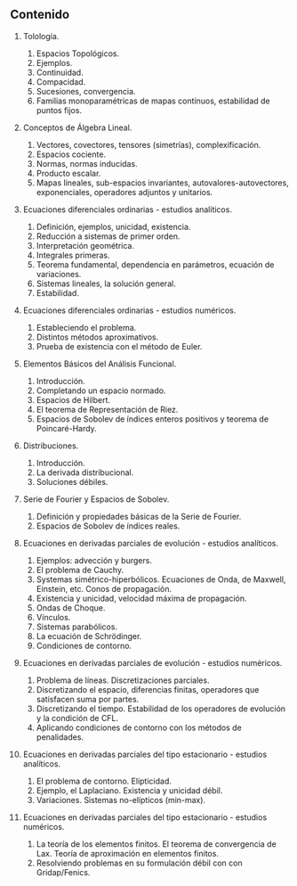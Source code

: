 ## Contenido

1. Tolología.
   1. Espacios Topológicos.
   2. Ejemplos.
   3. Continuidad.
   4. Compacidad.
   5. Sucesiones, convergencia.
   6. Familias monoparamétricas de mapas contínuos, estabilidad de puntos fijos.

2. Conceptos de Álgebra Lineal.
   1. Vectores, covectores, tensores (simetrías), complexificación.
   2. Espacios cociente.
   3. Normas, normas inducidas.
   4. Producto escalar.
   5. Mapas lineales, sub-espacios invariantes, autovalores-autovectores, exponenciales, operadores adjuntos y unitarios.
3. Ecuaciones diferenciales ordinarias - estudios analíticos.
   1. Definición, ejemplos, unicidad, existencia.
   2. Reducción a sistemas de primer orden.
   3. Interpretación geométrica.
   4. Integrales primeras.
   5. Teorema fundamental, dependencia en parámetros, ecuación de variaciones.
   6. Sistemas lineales, la solución general.
   7. Estabilidad.
4. Ecuaciones diferenciales ordinarias - estudios numéricos.
   1. Estableciendo el problema. 
   2. Distintos métodos aproximativos. 
   3. Prueba de existencia con el método de Euler. 
5. Elementos Básicos del Análisis Funcional.
   1. Introducción.
   2. Completando un espacio normado. 
   3. Espacios de Hilbert.
   4. El teorema de Representación de Riez.
   5. Espacios de Sobolev de índices enteros positivos y teorema de Poincaré-Hardy.
6. Distribuciones.
   1. Introducción.
   2. La derivada distribucional.
   3. Soluciones débiles.
7. Serie de Fourier y Espacios de Sobolev.
   1. Definición y propiedades básicas de la Serie de Fourier.
   2. Espacios de Sobolev de índices reales.
8. Ecuaciones en derivadas parciales de evolución - estudios analíticos.
   1. Ejemplos: advección y burgers.
   2. El problema de Cauchy.
   3. Systemas simétrico-hiperbólicos. Ecuaciones de Onda, de Maxwell, Einstein, etc. Conos de propagación.
   4. Existencia y unicidad, velocidad máxima de propagación.
   5. Ondas de Choque.
   6. Vínculos.
   7. Sistemas parabólicos.
   8. La ecuación de Schrödinger.
   9. Condiciones de contorno.
9. Ecuaciones en derivadas parciales de evolución - estudios numéricos.
   1.  Problema de líneas. Discretizaciones parciales.
   2.  Discretizando el espacio, diferencias finitas, operadores que satisfacen suma por partes.
   3.  Discretizando el tiempo. Estabilidad de los operadores de evolución y la condición de CFL.
   4.  Aplicando condiciones de contorno con los métodos de penalidades.
10. Ecuaciones en derivadas parciales del tipo estacionario - estudios analíticos.
    1. El problema de contorno. Elipticidad.
    2. Ejemplo, el Laplaciano. Existencia y unicidad débil.
    3. Variaciones. Sistemas no-elípticos (min-max).
11. Ecuaciones en derivadas parciales del tipo estacionario - estudios numéricos.
    1. La teoría de los elementos finitos. El teorema de convergencia de Lax. Teoría de aproximación en elementos finitos. 
    2. Resolviendo problemas en su formulación débil con con Gridap/Fenics.
    
